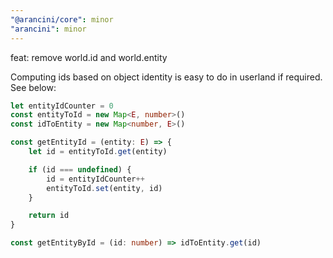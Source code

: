 ```yaml
---
"@arancini/core": minor
"arancini": minor
---
```


feat: remove world.id and world.entity

Computing ids based on object identity is easy to do in userland if required. See below:

```ts
let entityIdCounter = 0
const entityToId = new Map<E, number>()
const idToEntity = new Map<number, E>()

const getEntityId = (entity: E) => {
    let id = entityToId.get(entity)

    if (id === undefined) {
        id = entityIdCounter++
        entityToId.set(entity, id)
    }

    return id
}

const getEntityById = (id: number) => idToEntity.get(id)
```
